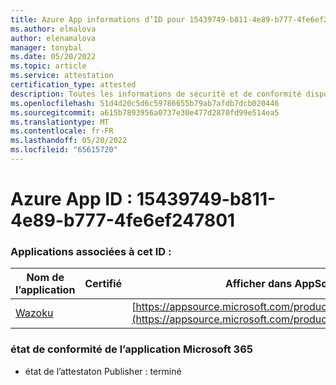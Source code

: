 ```yaml
---
title: Azure App informations d’ID pour 15439749-b811-4e89-b777-4fe6ef247801
ms.author: elmalova
author: elenamalova
manager: tonybal
ms.date: 05/20/2022
ms.topic: article
ms.service: attestation
certification_type: attested
description: Toutes les informations de sécurité et de conformité disponibles pour 15439749-b811-4e89-b777-4fe6ef247801.
ms.openlocfilehash: 51d4d20c5d6c59786655b79ab7afdb7dcb020446
ms.sourcegitcommit: a615b7893956a0737e30e477d2870fd99e514ea5
ms.translationtype: MT
ms.contentlocale: fr-FR
ms.lasthandoff: 05/20/2022
ms.locfileid: "65615720"
---
```

# <a name="azure-app-id-15439749-b811-4e89-b777-4fe6ef247801"></a>Azure App ID : 15439749-b811-4e89-b777-4fe6ef247801


### <a name="apps-associated-with-this-id"></a>Applications associées à cet ID :
| **Nom de l’application** | **Certifié** | **Afficher dans AppSource** |
|--------------|---------------|-----------------------|
| [Wazoku](../forward/WA200003384.md) |  | [https://appsource.microsoft.com/product/office/WA200003384](https://appsource.microsoft.com/product/office/WA200003384) |

### <a name="microsoft-365-app-compliance-status"></a>état de conformité de l’application Microsoft 365
- état de l’attestaton Publisher : terminé
